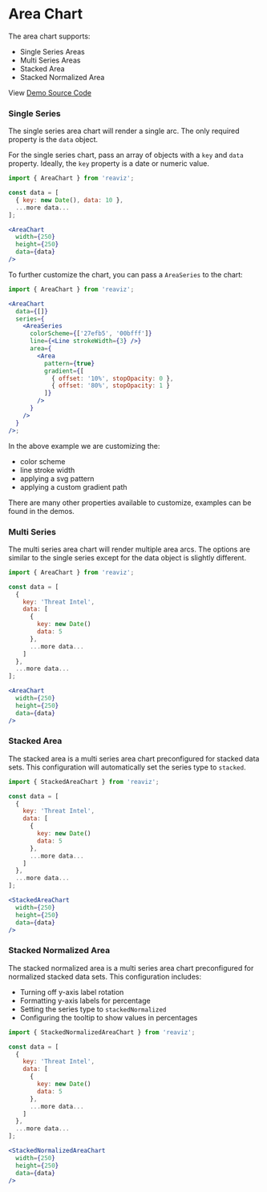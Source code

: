 # Area Chart

The area chart supports:

- Single Series Areas
- Multi Series Areas
- Stacked Area
- Stacked Normalized Area

View [Demo Source Code](https://github.com/jask-oss/reaviz/blob/master/src/AreaChart/AreaChart.story.tsx)

### Single Series

The single series area chart will render a single arc. The only
required property is the `data` object.

For the single series chart, pass an array of objects with
a `key` and `data` property. Ideally, the `key` property is a
date or numeric value.

```jsx
import { AreaChart } from 'reaviz';

const data = [
  { key: new Date(), data: 10 },
  ...more data...
];

<AreaChart
  width={250}
  height={250}
  data={data}
/>
```

To further customize the chart, you can pass a `AreaSeries` to the chart:

```jsx
import { AreaChart } from 'reaviz';

<AreaChart
  data={[]}
  series={
    <AreaSeries
      colorScheme={['27efb5', '00bfff']}
      line={<Line strokeWidth={3} />}
      area={
        <Area
          pattern={true}
          gradient={[
            { offset: '10%', stopOpacity: 0 },
            { offset: '80%', stopOpacity: 1 }
          ]}
        />
      }
    />
  }
/>;
```

In the above example we are customizing the:

- color scheme
- line stroke width
- applying a svg pattern
- applying a custom gradient path

There are many other properties available to customize, examples
can be found in the demos.

### Multi Series

The multi series area chart will render multiple area arcs. The options
are similar to the single series except for the data object is slightly
different.

```jsx
import { AreaChart } from 'reaviz';

const data = [
  {
    key: 'Threat Intel',
    data: [
      {
        key: new Date()
        data: 5
      },
      ...more data...
    ]
  },
  ...more data...
];

<AreaChart
  width={250}
  height={250}
  data={data}
/>
```

### Stacked Area

The stacked area is a multi series area chart preconfigured
for stacked data sets. This configuration will automatically
set the series type to `stacked`.

```jsx
import { StackedAreaChart } from 'reaviz';

const data = [
  {
    key: 'Threat Intel',
    data: [
      {
        key: new Date()
        data: 5
      },
      ...more data...
    ]
  },
  ...more data...
];

<StackedAreaChart
  width={250}
  height={250}
  data={data}
/>
```

### Stacked Normalized Area

The stacked normalized area is a multi series area chart preconfigured
for normalized stacked data sets. This configuration includes:

- Turning off y-axis label rotation
- Formatting y-axis labels for percentage
- Setting the series type to `stackedNormalized`
- Configuring the tooltip to show values in percentages

```jsx
import { StackedNormalizedAreaChart } from 'reaviz';

const data = [
  {
    key: 'Threat Intel',
    data: [
      {
        key: new Date()
        data: 5
      },
      ...more data...
    ]
  },
  ...more data...
];

<StackedNormalizedAreaChart
  width={250}
  height={250}
  data={data}
/>
```
